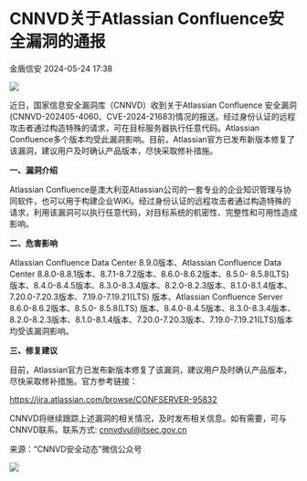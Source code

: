 #  CNNVD关于Atlassian Confluence安全漏洞的通报   
 金盾信安   2024-05-24 17:38  
  
![](https://mmbiz.qpic.cn/mmbiz_gif/73LRor7IX0AqPq8iarlcdhLqVN9LiagyfCNLiam9aCMzcD7zU3lErpjtziczFKApXia9QjXGbgNAcGDgrXxnNjPREeQ/640?wx_fmt=gif&from=appmsg "")  
  
  
近日，国家信息安全漏洞库（CNNVD）收到关于Atlassian Confluence 安全漏洞(CNNVD-202405-4060、CVE-2024-21683)情况的报送。经过身份认证的远程攻击者通过构造特殊的请求，可在目标服务器执行任意代码。Atlassian Confluence多个版本均受此漏洞影响。目前，Atlassian官方已发布新版本修复了该漏洞，建议用户及时确认产品版本，尽快采取修补措施。  
  
**一、漏洞介绍**  
  
Atlassian Confluence是澳大利亚Atlassian公司的一套专业的企业知识管理与协同软件，也可以用于构建企业WiKi。经过身份认证的远程攻击者通过构造特殊的请求，利用该漏洞可以执行任意代码，对目标系统的机密性、完整性和可用性造成影响。  
  
**二、危害影响**  
  
Atlassian Confluence Data Center 8.9.0版本、Atlassian Confluence Data Center 8.8.0-8.8.1版本、8.7.1-8.7.2版本、8.6.0-8.6.2版本、8.5.0- 8.5.8(LTS) 版本、8.4.0-8.4.5版本、8.3.0-8.3.4版本、8.2.0-8.2.3版本、8.1.0-8.1.4版本、7.20.0-7.20.3版本、7.19.0-7.19.21(LTS) 版本、Atlassian Confluence Server 8.6.0-8.6.2版本、8.5.0- 8.5.8(LTS) 版本、8.4.0-8.4.5版本、8.3.0-8.3.4版本、8.2.0-8.2.3版本、8.1.0-8.1.4版本、7.20.0-7.20.3版本、7.19.0-7.19.21(LTS)版本均受该漏洞影响。  
  
**三、修复建议**  
  
目前，Atlassian官方已发布新版本修复了该漏洞，建议用户及时确认产品版本，尽快采取修补措施。官方参考链接：  
  
https://jira.atlassian.com/browse/CONFSERVER-95832  
  
CNNVD将继续跟踪上述漏洞的相关情况，及时发布相关信息。如有需要，可与CNNVD联系。联系方式: cnnvdvul@itsec.gov.cn  
  
来源：“CNNVD安全动态”微信公众号  
  
![](https://mmbiz.qpic.cn/mmbiz_png/73LRor7IX0AqPq8iarlcdhLqVN9LiagyfCB1icibnYmFGicTchdYRdfJs6uEgFV2HhINiaIugEyNmkkzgMaKmgccpwsg/640?wx_fmt=png&from=appmsg "")  
  
  
